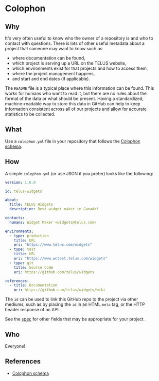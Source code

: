 # Colophon

## Why

It's very often useful to know who the owner of a repository is and who to contact with questions. There is lots of other useful metadata about a project that someone may want to know such as:
- where documentation can be found,
- which project is serving up a URL on the TELUS website,
- which environments exist for that projects and how to access them,
- where the project management happens,
- and start and end dates (if applicable).

The `README` file is a typical place where this information can be found. This works for humans who want to read it, but there are no rules about the format of the data or what should be present. Having a standardized, machine-readable way to store this data in GitHub can help to keep information consistent across all of our projects and allow for accurate statistics to be collected.

## What

Use a `colophon.yml` file in your repository that follows the [Colophon schema](https://github.com/project-colophon/schema).

## How

A simple `colophon.yml` (or use JSON if you prefer) looks like the following:

```yaml
version: 1.0.0

id: telus-widgets

about:
  title: TELUS Widgets
  description: Best widget maker in Canada!

contacts:
  humans: Widget Maker <widgets@telus.com>

environments:
  - type: production
    title: URL
    uri: "https://www.telus.com/widgets"
  - type: test
    title: URL
    uri: "https://www.wctest.telus.com/widgets"
  - type: git
    title: Source Code
    uri: https://github.com/telus/widgets

references:
  - title: Documentation
    uri: https://github.com/telus/widgets/wiki
```

The `id` can be used to link this GitHub repo to the project via other mediums, such as by placing the `id` in an HTML `meta` tag, or the HTTP header response of an API.

See the [spec](https://github.com/project-colophon/schema/tree/master/schema/1.0) for other fields that may be appropriate for your project.

## Who

Everyone!

## References

- [Colophon schema](https://github.com/project-colophon/schema)
